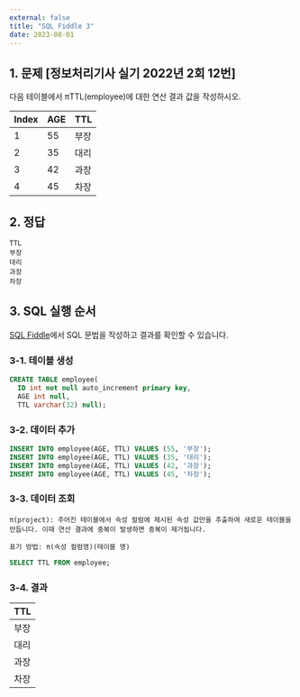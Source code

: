```yaml
---
external: false
title: "SQL Fiddle 3"
date: 2023-08-01
---
```


## 1. 문제 [정보처리기사 실기 2022년 2회 12번]

다음 테이블에서 πTTL(employee)에 대한 연산 결과 값을 작성하시오.

| Index | AGE | TTL  |
|-------|-----|------|
| 1     | 55  | 부장 |
| 2     | 35  | 대리 |
| 3     | 42  | 과장 |
| 4     | 45  | 차장 |

## 2. 정답

```textile
TTL
부장
대리
과장
차장
```

## 3. SQL 실행 순서

[SQL Fiddle](http://sqlfiddle.com/)에서 SQL 문법을 작성하고 결과를 확인할 수 있습니다.

### 3-1. 테이블 생성

```sql
CREATE TABLE employee(
  ID int not null auto_increment primary key,
  AGE int null,
  TTL varchar(32) null);
```

### 3-2. 데이터 추가

```sql
INSERT INTO employee(AGE, TTL) VALUES (55, '부장');
INSERT INTO employee(AGE, TTL) VALUES (35, '대리');
INSERT INTO employee(AGE, TTL) VALUES (42, '과장');
INSERT INTO employee(AGE, TTL) VALUES (45, '차장');
```

### 3-3. 데이터 조회

```textile
π(project): 주어진 테이블에서 속성 컬럼에 제시된 속성 값만을 추출하여 새로운 테이블을 만듭니다. 이때 연산 결과에 중복이 발생하면 중복이 제거됩니다.

표기 방법: π(속성 컬럼명)(테이블 명)
```

```sql
SELECT TTL FROM employee;
```

### 3-4. 결과

| TTL  |
|------|
| 부장 |
| 대리 |
| 과장 |
| 차장 |
